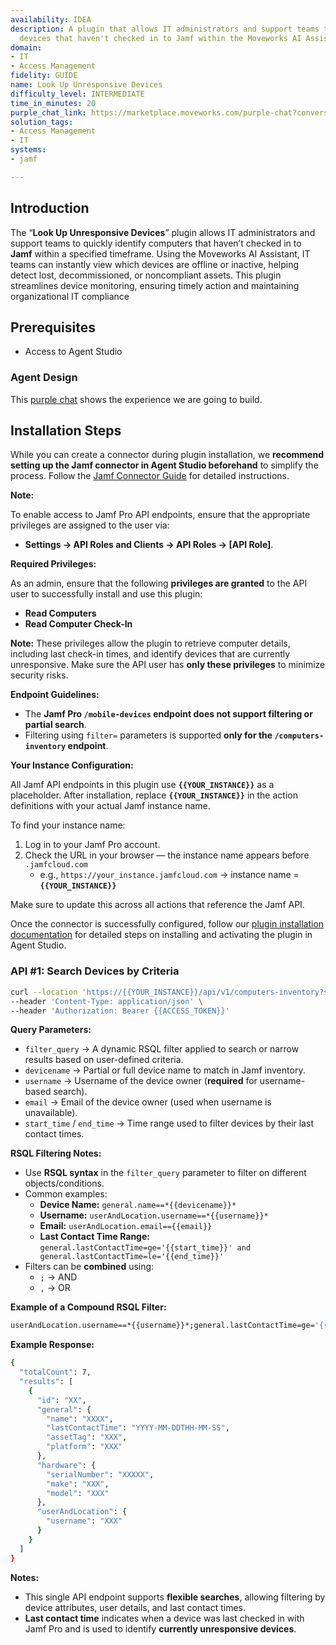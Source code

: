 ```yaml
---
availability: IDEA
description: A plugin that allows IT administrators and support teams to identify
  devices that haven't checked in to Jamf within the Moveworks AI Assistant.
domain:
- IT
- Access Management
fidelity: GUIDE
name: Look Up Unresponsive Devices
difficulty_level: INTERMEDIATE
time_in_minutes: 20
purple_chat_link: https://marketplace.moveworks.com/purple-chat?conversation=%7B%22messages%22%3A%5B%7B%22role%22%3A%22user%22%2C%22parts%22%3A%5B%7B%22richText%22%3A%22I+need+to+look+up+unresponsive+devices.%22%7D%5D%7D%2C%7B%22role%22%3A%22assistant%22%2C%22parts%22%3A%5B%7B%22richText%22%3A%22%3Cp%3EWhat+is+the+maximum+time+since+they+last+checked+in+%28e.g.%2C+%3Cstrong%3E7+days%3C%2Fstrong%3E%2C+%3Cstrong%3E30+days%3C%2Fstrong%3E%29%3F%3C%2Fp%3E%22%7D%5D%7D%2C%7B%22role%22%3A%22user%22%2C%22parts%22%3A%5B%7B%22richText%22%3A%22%3Cp%3EShow+me+devices+that+haven%27t+checked+in+for+14+days.%3C%2Fp%3E%22%7D%5D%7D%2C%7B%22role%22%3A%22assistant%22%2C%22parts%22%3A%5B%7B%22reasoningSteps%22%3A%5B%7B%22status%22%3A%22success%22%2C%22richText%22%3A%22%3Cp+xmlns%3D%5C%22http%3A%2F%2Fwww.w3.org%2F1999%2Fxhtml%5C%22%3ESearching+%3Cb%3EJamf%3C%2Fb%3E+for+%3Cb%3Edevices%3C%2Fb%3E+that+haven%27t+checked+in+for+%3Cb%3E14+days%3C%2Fb%3E.%3C%2Fp%3E%22%7D%5D%7D%2C%7B%22richText%22%3A%22%3Cp%3EI+found+%3Cstrong%3E3+iPhones%3C%2Fstrong%3E+that+have+not+checked+in+within+the+last+14+days%3A%3C%2Fp%3E%3Cul%3E%3Cli%3E%3Cp%3E%3Cstrong%3EiPhone+13%3C%2Fstrong%3E+-+SN%3A+FGH789KLM+-+Last+Check-in%3A+2024-05-01%3C%2Fp%3E%3C%2Fli%3E%3Cli%3E%3Cp%3E%3Cstrong%3EiPhone+SE%3C%2Fstrong%3E+-+SN%3A+PQR012STU+-+Last+Check-in%3A+2024-04-28%3C%2Fp%3E%3C%2Fli%3E%3Cli%3E%3Cp%3E%3Cstrong%3EiPhone+12+Pro%3C%2Fstrong%3E+-+SN%3A+VWX345YZA+-+Last+Check-in%3A+2024-05-05%3C%2Fp%3E%3C%2Fli%3E%3C%2Ful%3E%22%7D%2C%7B%22citations%22%3A%5B%7B%22connectorName%22%3A%22jamf%22%2C%22citationTitle%22%3A%22iPhone+13+%28FGH789KLM%29%22%7D%2C%7B%22connectorName%22%3A%22jamf%22%2C%22citationTitle%22%3A%22iPhone+SE+%28PQR012STU%29%22%7D%2C%7B%22connectorName%22%3A%22jamf%22%2C%22citationTitle%22%3A%22iPhone+12+Pro+%28VWX345YZA%29%22%7D%5D%7D%5D%7D%5D%7D
solution_tags:
- Access Management
- IT
systems:
- jamf

---
```

## Introduction

The “**Look Up Unresponsive Devices**” plugin allows IT administrators and support teams to quickly identify computers that haven’t checked in to **Jamf** within a specified timeframe. Using the Moveworks AI Assistant, IT teams can instantly view which devices are offline or inactive, helping detect lost, decommissioned, or noncompliant assets. This plugin streamlines device monitoring, ensuring timely action and maintaining organizational IT compliance

## **Prerequisites**

- Access to Agent Studio

### Agent Design

This [purple chat](https://marketplace.moveworks.com/purple-chat?conversation=%7B%22messages%22%3A%5B%7B%22role%22%3A%22user%22%2C%22parts%22%3A%5B%7B%22richText%22%3A%22I+need+to+check+unresponsive+devices%22%7D%5D%7D%2C%7B%22role%22%3A%22assistant%22%2C%22parts%22%3A%5B%7B%22richText%22%3A%22%3Cp+xmlns%3D%5C%22http%3A%2F%2Fwww.w3.org%2F1999%2Fxhtml%5C%22%3EI+can+help+you+find+unresponsive+devices.+To+begin%2C+please+specify+a+date+range.%3C%2Fp%3E%3Cp+xmlns%3D%5C%22http%3A%2F%2Fwww.w3.org%2F1999%2Fxhtml%5C%22%3EYou+can+also+refine+your+search+to%3A%3C%2Fp%3E%3Cul+xmlns%3D%5C%22http%3A%2F%2Fwww.w3.org%2F1999%2Fxhtml%5C%22%3E%3Cli%3E%3Cp%3ESearch+for+%3Cstrong%3Eall+devices%3C%2Fstrong%3E+within+a+given+date+range%3C%2Fp%3E%3C%2Fli%3E%3Cli%3E%3Cp%3ESearch+by+%3Cstrong%3Edevice+name%3C%2Fstrong%3E+%28e.g.%2C+%5C%22Macbook+Pro%5C%22%29%3C%2Fp%3E%3C%2Fli%3E%3Cli%3E%3Cp%3ESearch+by+%3Cstrong%3Euser+email%3C%2Fstrong%3E+%28e.g.%2C+%5C%22john%40acme.corp%5C%22%29%3C%2Fp%3E%3C%2Fli%3E%3Cli%3E%3Cp%3ESearch+by+%3Cstrong%3Euser+name%3C%2Fstrong%3E+%28e.g.%2C+%5C%22johnacme%5C%22%29%3C%2Fp%3E%3C%2Fli%3E%3C%2Ful%3E%22%7D%5D%7D%2C%7B%22role%22%3A%22user%22%2C%22parts%22%3A%5B%7B%22richText%22%3A%22search+for+devices+assigned+to+john%40acme.corp+over+the+last+quarter%22%7D%5D%7D%2C%7B%22role%22%3A%22assistant%22%2C%22parts%22%3A%5B%7B%22reasoningSteps%22%3A%5B%7B%22status%22%3A%22pending%22%2C%22richText%22%3A%22Searching+%3Cb+xmlns%3D%5C%22http%3A%2F%2Fwww.w3.org%2F1999%2Fxhtml%5C%22%3EJAMF%3C%2Fb%3E+for+unresponsive+devices+assigned+to+%3Cb+xmlns%3D%5C%22http%3A%2F%2Fwww.w3.org%2F1999%2Fxhtml%5C%22%3Ejohn%40acme.corp%3C%2Fb%3E+over+the+last+quarter...%22%7D%2C%7B%22status%22%3A%22success%22%2C%22richText%22%3A%22Found+multiple+devices+matching+your+criteria.%22%7D%5D%7D%2C%7B%22richText%22%3A%22%3Cp+xmlns%3D%5C%22http%3A%2F%2Fwww.w3.org%2F1999%2Fxhtml%5C%22%3EI+found+a+few+devices+assigned+to+%3Cb%3Ejohn%40acme.corp%3C%2Fb%3E+that+might+be+unresponsive%3A%3C%2Fp%3E%3Col+xmlns%3D%5C%22http%3A%2F%2Fwww.w3.org%2F1999%2Fxhtml%5C%22%3E%3Cli%3EMacBook+Pro+%28Serial%3A+C02P1234XYZ%29%3C%2Fli%3E%3Cli%3EMacBook+Air+%28Serial%3A+C02Q5678ABC%29%3C%2Fli%3E%3Cli%3EiMac+%28Serial%3A+W80K9012DEF%29%3C%2Fli%3E%3C%2Fol%3E%3Cp+xmlns%3D%5C%22http%3A%2F%2Fwww.w3.org%2F1999%2Fxhtml%5C%22%3EWhich+device+would+you+like+to+view+details+for%3F%3C%2Fp%3E%22%7D%5D%7D%2C%7B%22role%22%3A%22user%22%2C%22parts%22%3A%5B%7B%22richText%22%3A%22The+MacBook+Pro+with+serial+C02P1234XYZ%22%7D%5D%7D%2C%7B%22role%22%3A%22assistant%22%2C%22parts%22%3A%5B%7B%22reasoningSteps%22%3A%5B%7B%22status%22%3A%22pending%22%2C%22richText%22%3A%22Retrieving+unresponsiveness+details+for+%3Cb+xmlns%3D%5C%22http%3A%2F%2Fwww.w3.org%2F1999%2Fxhtml%5C%22%3EMacBook+Pro+%28Serial%3A+C02P1234XYZ%29%3C%2Fb%3E+from+%3Cb+xmlns%3D%5C%22http%3A%2F%2Fwww.w3.org%2F1999%2Fxhtml%5C%22%3EJAMF%3C%2Fb%3E...%22%7D%2C%7B%22status%22%3A%22success%22%2C%22richText%22%3A%22Successfully+retrieved+device+details+and+unresponsiveness+summary.%22%7D%5D%7D%2C%7B%22richText%22%3A%22%3Cp+xmlns%3D%5C%22http%3A%2F%2Fwww.w3.org%2F1999%2Fxhtml%5C%22%3EHere+are+the+details+for+the+%3Cb%3EMacBook+Pro+%28Serial%3A+C02P1234XYZ%29%3C%2Fb%3E%3A%3C%2Fp%3E%3Cul+xmlns%3D%5C%22http%3A%2F%2Fwww.w3.org%2F1999%2Fxhtml%5C%22%3E%3Cli%3E%3Cb%3EAssigned+User%3A%3C%2Fb%3E+John+Doe+%28john%40acme.corp%29%3C%2Fli%3E%3Cli%3E%3Cb%3ELast+Check-in%3A%3C%2Fb%3E+2024-03-15+10%3A30+AM%3C%2Fli%3E%3Cli%3E%3Cb%3ELast+Network+Activity%3A%3C%2Fb%3E+2024-03-14+05%3A00+PM%3C%2Fli%3E%3Cli%3E%3Cb%3EOperating+System%3A%3C%2Fb%3E+macOS+Sonoma+14.3%3C%2Fli%3E%3Cli%3E%3Cb%3EJamf+Pro+Version%3A%3C%2Fb%3E+10.46.0%3C%2Fli%3E%3Cli%3E%3Cb%3EUnresponsiveness+Summary%3A%3C%2Fb%3E+This+device+has+not+checked+into+Jamf+Pro+for+%3Cb%3E48+days%3C%2Fb%3E.+No+network+activity+detected+for+%3Cb%3E49+days%3C%2Fb%3E.%3C%2Fli%3E%3C%2Ful%3E%22%7D%2C%7B%22citations%22%3A%5B%7B%22connectorName%22%3A%22jamf%22%2C%22citationTitle%22%3A%22MacBook+Pro+%28Serial%3A+C02P1234XYZ%29%22%7D%5D%7D%5D%7D%5D%7D) shows the experience we are going to build.

## **Installation Steps**

While you can create a connector during plugin installation, we **recommend setting up the Jamf connector in Agent Studio beforehand** to simplify the process. Follow the [Jamf Connector Guide](https://marketplace.moveworks.com/connectors/jamf?hist=home#how-to-implement) for detailed instructions.

**Note:** 

To enable access to Jamf Pro API endpoints, ensure that the appropriate privileges are assigned to the user via:

- **Settings → API Roles and Clients → API Roles → [API Role]**.

**Required Privileges:**

As an admin, ensure that the following **privileges are granted** to the API user to successfully install and use this plugin:

- **Read Computers**
- **Read Computer Check-In**

**Note:** These privileges allow the plugin to retrieve computer details, including last check-in times, and identify devices that are currently unresponsive. Make sure the API user has **only these privileges** to minimize security risks.

**Endpoint Guidelines:**

- The **Jamf Pro `/mobile-devices` endpoint does not support filtering or partial search**.
- Filtering using `filter=` parameters is supported **only for the `/computers-inventory` endpoint**.

**Your Instance Configuration:**

All Jamf API endpoints in this plugin use **`{{YOUR_INSTANCE}}`** as a placeholder. After installation, replace **`{{YOUR_INSTANCE}}`** in the action definitions with your actual Jamf instance name.

To find your instance name:

1. Log in to your Jamf Pro account.
2. Check the URL in your browser — the instance name appears before `.jamfcloud.com`
    - e.g., `https://your_instance.jamfcloud.com` → instance name = **`{{YOUR_INSTANCE}}`**

Make sure to update this across all actions that reference the Jamf API.

Once the connector is successfully configured, follow our [plugin installation documentation](https://help.moveworks.com/docs/ai-agent-marketplace-installation) for detailed steps on installing and activating the plugin in Agent Studio.

### **API #1: Search Devices by Criteria**

```bash
curl --location 'https://{{YOUR_INSTANCE}}/api/v1/computers-inventory?section=USER_AND_LOCATION,HARDWARE,GENERAL&filter={{filter_query}}' \
--header 'Content-Type: application/json' \
--header 'Authorization: Bearer {{ACCESS_TOKEN}}'
```

**Query Parameters:**

- `filter_query` → A dynamic RSQL filter applied to search or narrow results based on user-defined criteria.
- `devicename` → Partial or full device name to match in Jamf inventory.
- `username` → Username of the device owner (**required** for username-based search).
- `email` → Email of the device owner (used when username is unavailable).
- `start_time` / `end_time` → Time range used to filter devices by their last contact times.

**RSQL Filtering Notes:**

- Use **RSQL syntax** in the `filter_query` parameter to filter on different objects/conditions.
- Common examples:
    - **Device Name:** `general.name==*{{devicename}}*`
    - **Username:** `userAndLocation.username==*{{username}}*`
    - **Email:** `userAndLocation.email=={{email}}`
    - **Last Contact Time Range:** `general.lastContactTime=ge='{{start_time}}' and general.lastContactTime=le='{{end_time}}'`
- Filters can be **combined** using:
    - `;` → AND
    - `,` → OR

**Example of a Compound RSQL Filter:**

```bash
userAndLocation.username==*{{username}}*;general.lastContactTime=ge='{{start_time}}' and general.lastContactTime=le='{{end_time}}'

```

**Example Response:**

```bash
{
  "totalCount": 7,
  "results": [
    {
      "id": "XX",
      "general": {
        "name": "XXXX",
        "lastContactTime": "YYYY-MM-DDTHH-MM-SS",
        "assetTag": "XXX",
        "platform": "XXX"
      },
      "hardware": {
        "serialNumber": "XXXXX",
        "make": "XXX",
        "model": "XXX"
      },
      "userAndLocation": {
        "username": "XXX"
      }
    }
  ]
}
```

**Notes:**

- This single API endpoint supports **flexible searches**, allowing filtering by device attributes, user details, and last contact times.
- **Last contact time** indicates when a device was last checked in with Jamf Pro and is used to identify **currently unresponsive devices**.